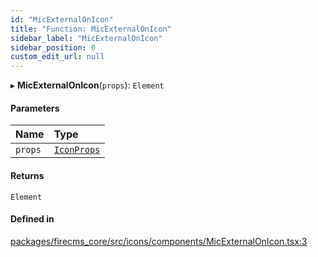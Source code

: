 ```yaml
---
id: "MicExternalOnIcon"
title: "Function: MicExternalOnIcon"
sidebar_label: "MicExternalOnIcon"
sidebar_position: 0
custom_edit_url: null
---
```


▸ **MicExternalOnIcon**(`props`): `Element`

#### Parameters

| Name | Type |
| :------ | :------ |
| `props` | [`IconProps`](../types/IconProps.md) |

#### Returns

`Element`

#### Defined in

[packages/firecms_core/src/icons/components/MicExternalOnIcon.tsx:3](https://github.com/FireCMSco/firecms/blob/d45f3739/packages/firecms_core/src/icons/components/MicExternalOnIcon.tsx#L3)
